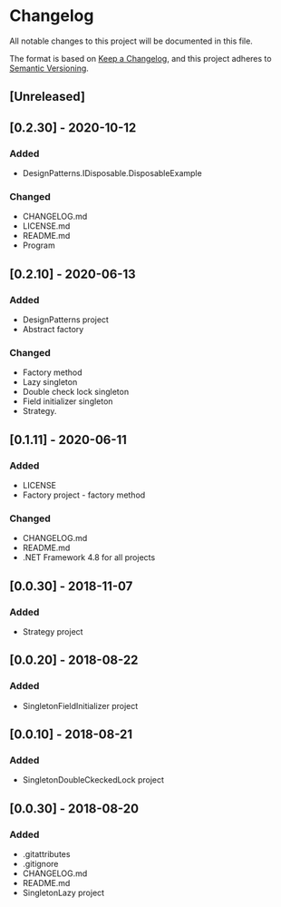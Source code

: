 # Changelog
All notable changes to this project will be documented in this file.

The format is based on [Keep a Changelog](https://keepachangelog.com/en/1.0.0/),
and this project adheres to [Semantic Versioning](https://semver.org/spec/v2.0.0.html).

## [Unreleased]

## [0.2.30] - 2020-10-12
### Added
- DesignPatterns.IDisposable.DisposableExample
### Changed
- CHANGELOG.md
- LICENSE.md
- README.md
- Program

## [0.2.10] - 2020-06-13
### Added
- DesignPatterns project
- Abstract factory
### Changed
- Factory method
- Lazy singleton
- Double check lock singleton
- Field initializer singleton
- Strategy.

## [0.1.11] - 2020-06-11
### Added
- LICENSE
- Factory project - factory method
### Changed
- CHANGELOG.md
- README.md
- .NET Framework 4.8 for all projects

## [0.0.30] - 2018-11-07
### Added
- Strategy project

## [0.0.20] - 2018-08-22
### Added
- SingletonFieldInitializer project

## [0.0.10] - 2018-08-21
### Added
- SingletonDoubleCkeckedLock project

## [0.0.30] - 2018-08-20
### Added
- .gitattributes
- .gitignore
- CHANGELOG.md
- README.md
- SingletonLazy project

